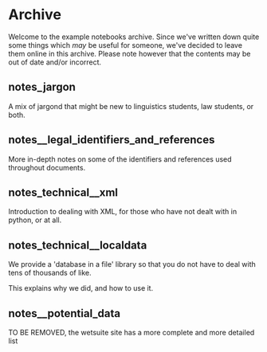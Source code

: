 # Archive

Welcome to the example notebooks archive. Since we've written down quite some things which _may_ be useful for someone, we've decided to leave them online in this archive. Please note however that the contents may be out of date and/or incorrect.

## notes_jargon

A mix of jargond that might be new to linguistics students, law students, or both.


## notes__legal_identifiers_and_references

More in-depth notes on some of the identifiers and references
used throughout documents.

## notes_technical__xml

Introduction to dealing with XML, for those who have not dealt with in python, or at all.


## notes_technical__localdata

We provide a 'database in a file' library so that you do not have to deal with tens of thousands of like.

This explains why we did, and how to use it.


## notes__potential_data

TO BE REMOVED, the wetsuite site has a more complete and more detailed list
